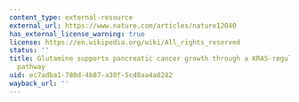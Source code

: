 ```yaml
---
content_type: external-resource
external_url: https://www.nature.com/articles/nature12040
has_external_license_warning: true
license: https://en.wikipedia.org/wiki/All_rights_reserved
status: ''
title: Glutamine supports pancreatic cancer growth through a KRAS-regulated metabolic
  pathway
uid: ec7adba1-780d-4b87-a38f-5cd8aa4a8282
wayback_url: ''
---
```

